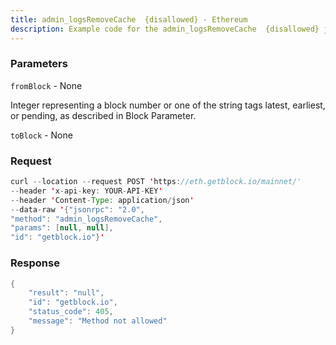 ```yaml
---
title: admin_logsRemoveCache  {disallowed} - Ethereum
description: Example code for the admin_logsRemoveCache  {disallowed} json-rpc method. Сomplete guide on how to use admin_logsRemoveCache  {disallowed} json-rpc in GetBlock.io Web3 documentation.
---
```


### Parameters


`fromBlock` - None

Integer representing a block number or one of the string tags latest,
earliest, or pending, as described in Block Parameter.

`toBlock` - None

### Request

``` java
curl --location --request POST 'https://eth.getblock.io/mainnet/' 
--header 'x-api-key: YOUR-API-KEY' 
--header 'Content-Type: application/json' 
--data-raw '{"jsonrpc": "2.0",
"method": "admin_logsRemoveCache",
"params": [null, null],
"id": "getblock.io"}'
```

###  Response

``` java
{
    "result": "null",
    "id": "getblock.io",
    "status_code": 405,
    "message": "Method not allowed"
}
```

